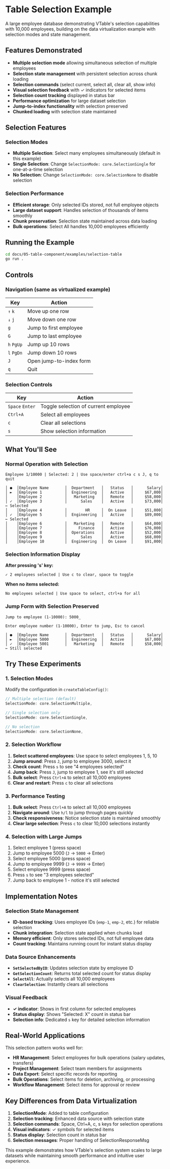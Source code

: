 # Table Selection Example

A large employee database demonstrating VTable's selection capabilities with 10,000 employees, building on the data virtualization example with selection modes and state management.

## Features Demonstrated

- **Multiple selection mode** allowing simultaneous selection of multiple employees
- **Selection state management** with persistent selection across chunk loading
- **Selection commands** (select current, select all, clear all, show info)
- **Visual selection feedback** with ✓ indicators for selected items
- **Selection count tracking** displayed in status bar
- **Performance optimization** for large dataset selection
- **Jump-to-index functionality** with selection preserved
- **Chunked loading** with selection state maintained

## Selection Features

### Selection Modes
- **Multiple Selection**: Select many employees simultaneously (default in this example)
- **Single Selection**: Change `SelectionMode: core.SelectionSingle` for one-at-a-time selection
- **No Selection**: Change `SelectionMode: core.SelectionNone` to disable selection

### Selection Performance
- **Efficient storage**: Only selected IDs stored, not full employee objects
- **Large dataset support**: Handles selection of thousands of items smoothly
- **Chunk preservation**: Selection state maintained across data loading
- **Bulk operations**: Select All handles 10,000 employees efficiently

## Running the Example

```bash
cd docs/05-table-component/examples/selection-table
go run .
```

## Controls

### Navigation (same as virtualized example)
| Key | Action |
|-----|--------|
| `↑` `k` | Move up one row |
| `↓` `j` | Move down one row |
| `g` | Jump to first employee |
| `G` | Jump to last employee |
| `h` `PgUp` | Jump up 10 rows |
| `l` `PgDn` | Jump down 10 rows |
| `J` | Open jump-to-index form |
| `q` | Quit |

### Selection Controls
| Key | Action |
|-----|--------|
| `Space` `Enter` | Toggle selection of current employee |
| `Ctrl+A` | Select all employees |
| `c` | Clear all selections |
| `s` | Show selection information |

## What You'll See

### Normal Operation with Selection
```
Employee 1/10000 | Selected: 2 | Use space/enter ctrl+a c s J, q to quit

│ ●  │Employee Name       │  Department   │   Status   │      Salary│
│ ►  │Employee 1          │  Engineering  │   Active   │     $67,000│
│    │Employee 2          │   Marketing   │   Remote   │     $58,000│  
│ ✓  │Employee 3          │      Sales    │   Active   │     $73,000│ ← Selected
│    │Employee 4          │        HR     │  On Leave  │     $51,000│
│ ✓  │Employee 5          │  Engineering  │   Active   │     $89,000│ ← Selected
│    │Employee 6          │   Marketing   │   Remote   │     $64,000│
│    │Employee 7          │     Finance   │   Active   │     $76,000│
│    │Employee 8          │  Operations   │   Active   │     $52,000│
│    │Employee 9          │      Sales    │   Active   │     $68,000│
│    │Employee 10         │  Engineering  │  On Leave  │     $91,000│
```

### Selection Information Display
**After pressing 's' key:**
```
✓ 2 employees selected | Use c to clear, space to toggle
```

**When no items selected:**
```
No employees selected | Use space to select, ctrl+a for all
```

### Jump Form with Selection Preserved
```
Jump to employee (1-10000): 5000_

Enter employee number (1-10000), Enter to jump, Esc to cancel

│ ●  │Employee Name       │  Department   │   Status   │      Salary│
│ ►  │Employee 5000       │  Engineering  │   Active   │     $67,000│
│ ✓  │Employee 5001       │   Marketing   │   Remote   │     $58,000│ ← Still selected
```

## Try These Experiments

### 1. Selection Modes
Modify the configuration in `createTableConfig()`:

```go
// Multiple selection (default)
SelectionMode: core.SelectionMultiple,

// Single selection only
SelectionMode: core.SelectionSingle,

// No selection
SelectionMode: core.SelectionNone,
```

### 2. Selection Workflow
1. **Select scattered employees**: Use space to select employees 1, 5, 10
2. **Jump around**: Press `J`, jump to employee 3000, select it
3. **Check count**: Press `s` to see "4 employees selected"
4. **Jump back**: Press `J`, jump to employee 1, see it's still selected
5. **Bulk select**: Press `Ctrl+A` to select all 10,000 employees
6. **Clear and restart**: Press `c` to clear all selections

### 3. Performance Testing
1. **Bulk select**: Press `Ctrl+A` to select all 10,000 employees
2. **Navigate around**: Use `h/l` to jump through pages quickly
3. **Check responsiveness**: Notice selection state is maintained smoothly
4. **Clear large selection**: Press `c` to clear 10,000 selections instantly

### 4. Selection with Large Jumps
1. Select employee 1 (press space)
2. Jump to employee 5000 (`J` → `5000` → Enter)
3. Select employee 5000 (press space) 
4. Jump to employee 9999 (`J` → `9999` → Enter)
5. Select employee 9999 (press space)
6. Press `s` to see "3 employees selected"
7. Jump back to employee 1 - notice it's still selected

## Implementation Notes

### Selection State Management
- **ID-based tracking**: Uses employee IDs (`emp-1`, `emp-2`, etc.) for reliable selection
- **Chunk integration**: Selection state applied when chunks load
- **Memory efficient**: Only stores selected IDs, not full employee data
- **Count tracking**: Maintains running count for instant status display

### Data Source Enhancements
- **`SetSelectedByID`**: Updates selection state by employee ID
- **`GetSelectionCount`**: Returns total selected count for status display
- **`SelectAll`**: Actually selects all 10,000 employees
- **`ClearSelection`**: Instantly clears all selections

### Visual Feedback
- **✓ indicator**: Shows in first column for selected employees
- **Status display**: Shows "Selected: X" count in status bar
- **Selection info**: Dedicated `s` key for detailed selection information

## Real-World Applications

This selection pattern works well for:

- **HR Management**: Select employees for bulk operations (salary updates, transfers)
- **Project Management**: Select team members for assignments
- **Data Export**: Select specific records for reporting
- **Bulk Operations**: Select items for deletion, archiving, or processing
- **Workflow Management**: Select items for approval or review

## Key Differences from Data Virtualization

1. **SelectionMode**: Added to table configuration
2. **Selection tracking**: Enhanced data source with selection state
3. **Selection commands**: Space, Ctrl+A, c, s keys for selection operations
4. **Visual indicators**: ✓ symbols for selected items
5. **Status display**: Selection count in status bar
6. **Selection messages**: Proper handling of SelectionResponseMsg

This example demonstrates how VTable's selection system scales to large datasets while maintaining smooth performance and intuitive user experience.
 